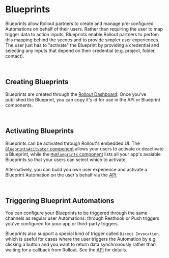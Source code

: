 # Blueprints

Blueprints allow Rollout partners to create and manage pre-configured Automations on behalf of their users. Rather than requiring the user to map trigger data to action inputs, Blueprints enable Rollout partners to perfom this mapping behind the secnes and to provide simpler user experiences. The user just has to "activate" the Blueprint by providing a credential and selecting any inputs that depend on their credential (e.g. project, folder, contact).

<br />

## Creating Blueprints

Blueprints are created through the [Rollout Dashboard](./dashboard/blueprints/Blueprints.md). Once you've published the Blueprint, you can copy it's id for use in the API or Blueprint components.

<br />

## Activating Blueprints

Blueprints can be activated through Rollout's embedded UI. The [`BlueprintsAcitvator` component](./components/BlueprintActivator.md) allows your users to activate or deactivate a Blueprint, while the [`MyBlueprints` component](./components/MyBlueprints.md) lists all your app's avaiable Blueprints so that your users can select which to activate.

Alternatively, you can build you own user experience and activate a Blueprint Automation on the user's behalf via the [API](https://app.rollouthq.com/api-docs/#/blueprints/post_blueprints__blueprintId__automation).

<br />

## Triggering Blueprint Automations

You can configure your Blueprints to be triggered through the same channels as regular user Automations: through Resthook or Push triggers you've configured for your app or third-party triggers.

Blueprints also support a special kind of trigger called `Direct Invocation`, which is useful for cases where the user triggers the Automation by e.g. clicking a button and you want to return data synchronously rather than waiting for a callback from Rollout. See the [API](https://app.rollouthq.com/api-docs/#/blueprints/post_blueprints__blueprintId__invoke) for details.

